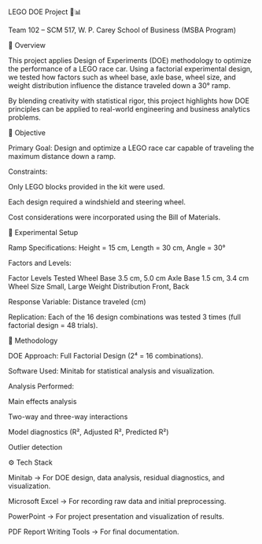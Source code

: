 LEGO DOE Project 🚗📊

Team 102 – SCM 517, W. P. Carey School of Business (MSBA Program)

📌 Overview

This project applies Design of Experiments (DOE) methodology to optimize the performance of a LEGO race car. Using a factorial experimental design, we tested how factors such as wheel base, axle base, wheel size, and weight distribution influence the distance traveled down a 30° ramp.

By blending creativity with statistical rigor, this project highlights how DOE principles can be applied to real-world engineering and business analytics problems.

🎯 Objective

Primary Goal: Design and optimize a LEGO race car capable of traveling the maximum distance down a ramp.

Constraints:

Only LEGO blocks provided in the kit were used.

Each design required a windshield and steering wheel.

Cost considerations were incorporated using the Bill of Materials.

🧩 Experimental Setup

Ramp Specifications: Height = 15 cm, Length = 30 cm, Angle = 30°

Factors and Levels:

Factor	Levels Tested
Wheel Base	3.5 cm, 5.0 cm
Axle Base	1.5 cm, 3.4 cm
Wheel Size	Small, Large
Weight Distribution	Front, Back

Response Variable: Distance traveled (cm)

Replication: Each of the 16 design combinations was tested 3 times (full factorial design = 48 trials).

🔬 Methodology

DOE Approach: Full Factorial Design (2⁴ = 16 combinations).

Software Used: Minitab for statistical analysis and visualization.

Analysis Performed:

Main effects analysis

Two-way and three-way interactions

Model diagnostics (R², Adjusted R², Predicted R²)

Outlier detection

⚙️ Tech Stack

Minitab → For DOE design, data analysis, residual diagnostics, and visualization.

Microsoft Excel → For recording raw data and initial preprocessing.

PowerPoint → For project presentation and visualization of results.

PDF Report Writing Tools → For final documentation.
